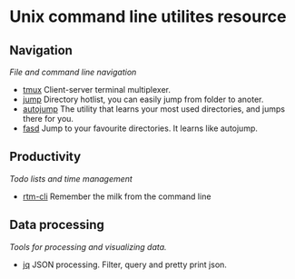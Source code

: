 # Unix command line utilites resource
## Navigation
*File and command line navigation*

* [tmux](http://tmux.sourceforge.net/) Client-server terminal multiplexer. 
* [jump](http://jeroenjanssens.com/2013/08/16/quickly-navigate-your-filesystem-from-the-command-line.html) Directory hotlist, you can easily jump from folder to anoter.
* [autojump](https://github.com/joelthelion/autojump) The utility that learns your most used directories, and jumps there for you.
* [fasd](https://github.com/clvv/fasd) Jump to your favourite directories. It learns like autojump.

## Productivity
*Todo lists and time management*

* [rtm-cli](http://www.davidwaring.net/projects/rtm.html) Remember the milk from the command line

## Data processing
*Tools for processing and visualizing data.*

* [jq](http://stedolan.github.io/jq/) JSON processing. Filter, query and pretty print json. 

